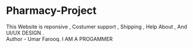 # Pharmacy-Project
This Website is reponsive , Costumer support , Shipping , Help About , And UI/UX DESIGN .
<br>
Author - Umar Farooq.
I AM A PROGAMMER
